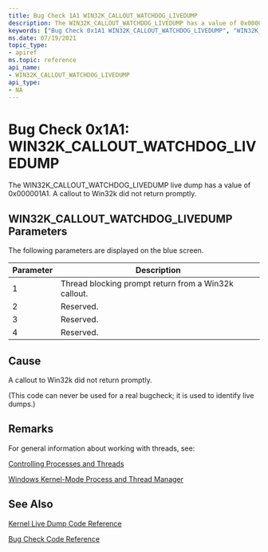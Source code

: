```yaml
---
title: Bug Check 1A1 WIN32K_CALLOUT_WATCHDOG_LIVEDUMP
description: The WIN32K_CALLOUT_WATCHDOG_LIVEDUMP has a value of 0x000001A1.
keywords: ["Bug Check 0x1A1 WIN32K_CALLOUT_WATCHDOG_LIVEDUMP", "WIN32K_CALLOUT_WATCHDOG_LIVEDUMP"]
ms.date: 07/19/2021
topic_type:
- apiref
ms.topic: reference
api_name:
- WIN32K_CALLOUT_WATCHDOG_LIVEDUMP
api_type:
- NA
---
```


# Bug Check 0x1A1: WIN32K\_CALLOUT\_WATCHDOG\_LIVEDUMP

The WIN32K\_CALLOUT\_WATCHDOG\_LIVEDUMP live dump has a value of 0x000001A1. A callout to Win32k did not return promptly.

## WIN32K\_CALLOUT\_WATCHDOG\_LIVEDUMP Parameters

The following parameters are displayed on the blue screen.

| Parameter |                        Description                    |
|-----------|-------------------------------------------------------|
|     1     | Thread blocking prompt return from a Win32k callout.  |
|     2     | Reserved.                                             |
|     3     | Reserved.                                             |
|     4     | Reserved.                                             |

## Cause

A callout to Win32k did not return promptly.

(This code can never be used for a real bugcheck; it is used to identify live dumps.)

## Remarks

For general information about working with threads, see:

[Controlling Processes and Threads](controlling-processes-and-threads.md)

[Windows Kernel-Mode Process and Thread Manager](../kernel/windows-kernel-mode-process-and-thread-manager.md)

## See Also

[Kernel Live Dump Code Reference](bug-check-code-reference-live-dump.md)

[Bug Check Code Reference](bug-check-code-reference2.md)
